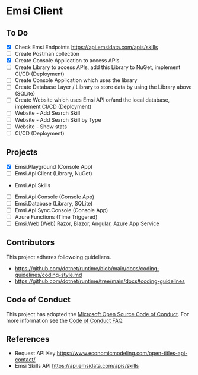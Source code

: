 # Emsi Client

## To Do 

- [x] Check Emsi Endpoints https://api.emsidata.com/apis/skills
- [ ] Create Postman collection
- [x] Create Console Application to access APIs
- [ ] Create Library to access APIs, add this Library to NuGet, implement CI/CD (Deployment)
- [ ] Create Console Application which uses the library
- [ ] Create Database Layer / Library to store data by using the Library above (SQLite)
- [ ] Create Website which uses Emsi API or/and the local database, implement CI/CD (Deployment) 
- [ ] Website - Add Search Skill
- [ ] Website - Add Search Skill by Type
- [ ] Website - Show stats
- [ ]  CI/CD (Deployment)

## Projects
- [x] Emsi.Playground (Console App)
- [ ]  Emsi.Api.Client (Library, NuGet)
  - Emsi.Api.Skills
- [ ]  Emsi.Api.Console (Console App)
- [ ]  Emsi.Database (Library, SQLite)
- [ ]  Emsi.Api.Sync.Console (Console App) 
- [ ]  Azure Functions (Time Triggered)
- [ ]  Emsi.Web (Web) Razor, Blazor, Angular, Azure App Service 

## Contributors
This project adheres followoing guideliens.
- https://github.com/dotnet/runtime/blob/main/docs/coding-guidelines/coding-style.md
- https://github.com/dotnet/runtime/tree/main/docs#coding-guidelines

## Code of Conduct
This project has adopted the [Microsoft Open Source Code of Conduct](https://opensource.microsoft.com/codeofconduct/). For more information see the [Code of Conduct FAQ](https://opensource.microsoft.com/codeofconduct/faq/).

## References
- Request API Key https://www.economicmodeling.com/open-titles-api-contact/
- Emsi Skills API https://api.emsidata.com/apis/skills


